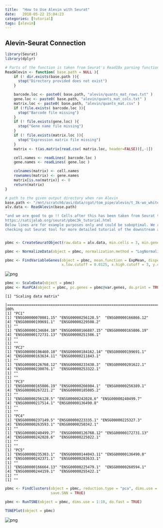 ```yaml
---
title:  "How to Use Alevin with Seurat"
date:   2018-05-22 15:04:23
categories: [tutorial]
tags: [alevin]
---
```

## Alevin-Seurat Connection

```R
library(Seurat)
library(dplyr)
```

```R
# Parts of the function is taken from Seurat's Read10x parsing function
ReadAlevin <- function( base.path = NULL ){
    if (! dir.exists(base.path )){
      stop("Directory provided does not exist")
    }

    barcode.loc <- paste0( base.path, "alevin/quants_mat_rows.txt" )
    gene.loc <- paste0( base.path, "alevin/quants_mat_cols.txt" )
    matrix.loc <- paste0( base.path, "alevin/quants_mat.csv" )
    if (!file.exists( barcode.loc )){
      stop("Barcode file missing")
    }
    if (! file.exists(gene.loc) ){
      stop("Gene name file missing")
    }
    if (! file.exists(matrix.loc )){
      stop("Expression matrix file missing")
    }
    matrix <- t(as.matrix(read.csv( matrix.loc, header=FALSE))[,-1])

    cell.names <- readLines( barcode.loc )
    gene.names <- readLines( gene.loc )

    colnames(matrix) <- cell.names
    rownames(matrix) <- gene.names
    matrix[is.na(matrix)] <- 0
    return(matrix)
}
```


```R
# path to the given output directory when ran Alevin
base.path <- "/mnt/scratch6/avi/data/cgat/tom_pipe/alevin/t_3k-wo_whitelist-20-0/"
alv.data <- ReadAlevin(base.path)
```


```R
"and we are good to go !! Cells after this has been taken from Seurat tutrial:
https://satijalab.org/seurat/pbmc3k_tutorial.html
Below lines are for example purposes only and could be suboptimal. We recommend
checking out Seurat tool for more detailed tutorial of the downstream analysis."
```

```R

```


```R
pbmc <- CreateSeuratObject(raw.data = alv.data, min.cells = 3, min.genes = 200, project = "10X_PBMC")
```


```R
pbmc <- NormalizeData(object = pbmc, normalization.method = "LogNormalize", scale.factor = 10000)
```


```R
pbmc <- FindVariableGenes(object = pbmc, mean.function = ExpMean, dispersion.function = LogVMR, 
                          x.low.cutoff = 0.0125, x.high.cutoff = 3, y.cutoff = 0.5)
```


![png](../../images/output_7_0.png)



```R
pbmc <- ScaleData(object = pbmc)
pbmc <- RunPCA(object = pbmc, pc.genes = pbmc@var.genes, do.print = TRUE, pcs.print = 1:5, genes.print = 5)
```

    [1] "Scaling data matrix"
      |======================================================================| 100%
    [1] "PC1"
    [1] "ENSG00000070081.15" "ENSG00000256128.5"  "ENSG00000166866.12"
    [4] "ENSG00000199691.1"  "ENSG00000229508.2" 
    [1] ""
    [1] "ENSG00000134684.10" "ENSG00000166887.15" "ENSG00000165806.19"
    [4] "ENSG00000172731.13" "ENSG00000251586.1" 
    [1] ""
    [1] ""
    [1] "PC2"
    [1] "ENSG00000106460.18" "ENSG00000184162.14" "ENSG00000199691.1" 
    [4] "ENSG00000163634.11" "ENSG00000211843.1" 
    [1] ""
    [1] "ENSG00000126768.12" "ENSG00000233430.3"  "ENSG00000201622.1" 
    [4] "ENSG00000230076.1"  "ENSG00000253322.1" 
    [1] ""
    [1] ""
    [1] "PC3"
    [1] "ENSG00000165806.19" "ENSG00000266984.1"  "ENSG00000256389.1" 
    [4] "ENSG00000267221.2"  "ENSG00000185085.2" 
    [1] ""
    [1] "ENSG00000256128.5" "ENSG00000242028.6" "ENSG00000240499.7"
    [4] "ENSG00000217514.1" "ENSG00000136490.8"
    [1] ""
    [1] ""
    [1] "PC4"
    [1] "ENSG00000237149.5" "ENSG00000223335.1" "ENSG00000225327.3"
    [4] "ENSG00000263593.1" "ENSG00000250342.1"
    [1] ""
    [1] "ENSG00000240499.7"  "ENSG00000126768.12" "ENSG00000172731.13"
    [4] "ENSG00000242028.6"  "ENSG00000225022.1" 
    [1] ""
    [1] ""
    [1] "PC5"
    [1] "ENSG00000235303.1"  "ENSG00000144043.11" "ENSG00000136490.8" 
    [4] "ENSG00000242371.1"  "ENSG00000283633.1" 
    [1] ""
    [1] "ENSG00000166664.13" "ENSG00000225479.1"  "ENSG00000260594.1" 
    [4] "ENSG00000244159.1"  "ENSG00000255422.1" 
    [1] ""
    [1] ""



```R
pbmc <- FindClusters(object = pbmc, reduction.type = "pca", dims.use = 1:10, resolution = 0.6, print.output = 0, 
                     save.SNN = TRUE)
```


```R
pbmc <- RunTSNE(object = pbmc, dims.use = 1:10, do.fast = TRUE)
```


```R
TSNEPlot(object = pbmc)
```


![png](../../images/output_11_0.png)